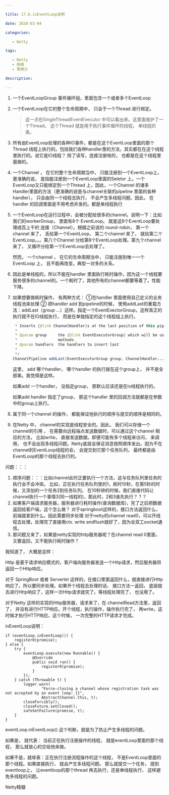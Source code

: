 ```yaml
---

title: 17.6.inEventLoop说明

date: 2020-03-04

categories:

   - Netty

tags:

   - Netty
   - 网络
   - 零拷贝

description: ​

---
```


<!-- TOC -->


<!-- /TOC -->



1. 一个EventLoopGroup 事件循环组，里面包含一个或者多个EventLoop

2. 一个EventLoop在它的整个生命周期中， 只会于一个Thread 进行绑定。

   > 这一点在SingleThreadEventExecutor 中可以看出来。这里面维护了一个Thread。 这个Thread 就是用于执行事件循环的线程， 单线程的奥。

3. 所有由EventLoop处理的各种IO事件，都是在这个EventLoop里面的那个Thread 线程上执行的。包括我们各种handler里的方法，其实都在在这个线程里执行的。说它是IO线程？ 除了读写，连接注册啥的， 也都是在这个线程里面做的。

4. 一个Channel ， 在它的整个生命周期当中， 只能注册到一个EventLoop上， 更准确的说， 是指能注册到一个EventLoop里面的Seletor 上。一个EventLoop又只能绑定到一个Thread 上，因此，一个Channel 的诸多Handler里面的方法（更准确的说是与channel关联的pipeline 里面的各种handler）， 只会由同一个线程去执行， 不会产生多线程问题。因此， 在handler 的回调里面是不用考虑并发的。都是单线程执行

5. 一个EventLoop在运行过程中，会被分配给很多的channel。说明一下：比如我们的workerGroup， 里面有8个  EventLoop。  就是这8个EventLoop要处理成百上千的  连接（Channel）。根据之前说的  round-robin，  第一个channel 来了， 丢给第一个EventLoop， 第二个channel 来了， 就给第二个EventLoop。。。第八个Channel 分给第8个EventLoop处理。第九个channel 来了， 又循环分给第一个EventLoop去处理了。

   然而， 一个channel ， 在它的生命周期当中， 只能注册到唯一一个 EventLoop 上， 且不能再改变。典型一对多的关系。

6. 因此是单线程的，所以不能在handler 里面执行耗时操作，因为这一个线程要服务很多的channel的。一个耗时了，其他所有的channel都要等着了。性能下降。

7. 如果想要做耗时操作， 有两种方式：   ①在handler 里面使用自己定义的业务线程池来处理  ② 把handler add 到pipeline的时候， 使用addLast的重载方法：addLast（group ...）这样。指定一个EventExectorGroup，这样真正的执行就不在IO线程执行， 而是在单独指定的这个线程组上执行。

   ```java
    * Inserts {@link ChannelHandler}s at the last position of this pipeline.
    *
    * @param group     the {@link EventExecutorGroup} which will be used to execute the {@link ChannelHandler}s
    *                  methods.
    * @param handlers  the handlers to insert last
    *
    */
   ChannelPipeline addLast(EventExecutorGroup group, ChannelHandler... handlers);
   ```

   这里， add 哪个handler， 哪个handler 的执行就在这个group上， 并不是全部奥。我觉得是这样。

   如果add 一个handler， 没指定group， 那默认应该还是在io线程执行的。

   如果add handler 指定了group， 那这个handler 里的回调方法就都是在参数中的group上执行。

8. 属于同一个channel 的操作， 都能保证他执行的顺序与提交的顺序是相同的。
9. 在Netty 中， channel的实现是线程安全的。因此， 我们可以存储一个channel的引用 ， 在需要向远程端点发送数据时，可以通过这个channel 相应的方法， 比如write， 直接发送数据。即便可能有多个线程来访问， 来调用， 也不会出现多线程问题。Netty底层会保证消息按照顺序发出。因为不在channel的EventLoop线程的会， 会提交到它那个任务队列， 最终都是由EventLoop的那个线程去执行的。

问题：：：

1. 顺序问题：：：比如channel此时正要执行一个方法，这与任务队列里任务的执行会不会冲突。
   比如，正在执行任务队列里的1，耗时10秒，在第5秒的时候，又添加的一个任务2到任务队列。
   在10秒钟的时候，我们直接代码让channel执行一个事情3(同一线程的)，那此时，2和3谁先执行？？？
2. 如果客户端请求服务器，服务器进行耗时操作(查询数据库)，完了之后把数据返回给客户端，这个怎么做？
   对于springboot这样的，接口方法返回什么，前端就拿到什么。因此需要同步处理
   对于netty的channel read0，可以开线程去处理，处理完了直接用ctx. write andflush就好了，因为全双工socket通信。
3. 那问题又来了，如果是netty实现的http服务器呢？在channel read 0里面，又要返回，又不能执行耗时操作？



我知道了， 大概是这样：

Http 是基于请求响应模式的，客户端向服务器发送一个Http请求，然后服务器将返回一个Http响应。

对于 SpringBoot 或者 Serverlet 这样的，在接口里面返回什么，就直接进行Http响应了。所以要同步处理。如果开个线程去处理的话， 接口方法一返回， 底层就去进行Http响应了，这样一次Http请求就完了。等线程处理完了， 也没用了。

对于Netty 这样的实现的Http服务器，请求来了，在  channelRead方法里，返回了， 并没有进行HTTP响应。开个线程，执行操作，操作执行完了， 再write，这时候才执行HTTP响应，这个时候， 一次完整的HTTP请求才完成。





inEventLoop说明：

```
if (eventLoop.inEventLoop()) {
    register0(promise);
} else {
    try {
        eventLoop.execute(new Runnable() {
            @Override
            public void run() {
                register0(promise);
            }
        });
    } catch (Throwable t) {
        logger.warn(
                "Force-closing a channel whose registration task was not accepted by an event loop: {}",
                AbstractChannel.this, t);
        closeForcibly();
        closeFuture.setClosed();
        safeSetFailure(promise, t);
    }
}
```



eventLoop.inEventLoop() 这个判断，就是为了防止产生多线程的问题。

如果是， 就代表：  当前正在执行注册操作的线程， 就是eventLoop里面的那个线程， 那么就放心的交给他来做。

如果不是，就嗲表：正在执行注册流程操作的这个线程， 不是EventLoop里面的那个线程。如果直接执行， 就会产生多线程问题。 那么就提交一个任务， 提到eventloop上， 让eventloop的那个thread 再去执行，还是单线程执行，  这样避免多线程的问题。





Netty精髓

